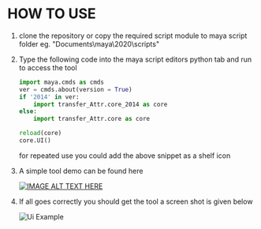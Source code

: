 
# HOW TO USE
1. clone the repository or copy the required script module to maya script folder
eg. "Documents\maya\2020\scripts"
2. Type the following code into the maya script editors python tab and run to access the tool
    ```python
    import maya.cmds as cmds
    ver = cmds.about(version = True)
    if '2014' in ver:
        import transfer_Attr.core_2014 as core
    else:
        import transfer_Attr.core as core

    reload(core)
    core.UI()
    ```
    for repeated use you could add the above snippet as a shelf icon
    
3. A simple tool demo can be found here

    [![IMAGE ALT TEXT HERE](http://img.youtube.com/vi/i5xlmWOz4wg/0.jpg)](http://www.youtube.com/watch?v=i5xlmWOz4wg)
    
4. If all goes correctly you should get the tool a screen shot is given below


    ![Ui Example](master/transfer_Attr/ui/transfer_ui.JPG)
